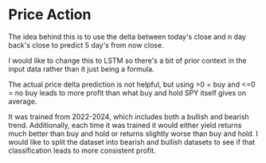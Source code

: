 # Price Action

The idea behind this is to use the delta between today's close and n day back's close to predict 5 day's from now close.

I would like to change this to LSTM so there's a bit of prior context in the input data rather than it just being a formula.

The actual price delta prediction is not helpful, but using >0 = buy and <=0 = no buy leads to more profit than what buy and hold SPY itself gives on average.

It was trained from 2022-2024, which includes both a bullish and bearish trend. Additionally, each time it was trained it would either
yield returns much better than buy and hold or returns slightly worse than buy and hold. I would like to split the dataset into bearish 
and bullish datasets to see if that classification leads to more consistent profit.
